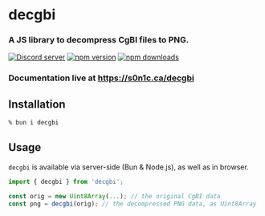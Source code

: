# decgbi

### A JS library to decompress CgBI files to PNG.

<a href="https://discord.gg/bMFPpxtMTe"><img src="https://img.shields.io/discord/977286501756968971?color=5865F2&logo=discord&logoColor=white" alt="Discord server" /></a>
<a href="https://www.npmjs.com/package/decgbi"><img src="https://img.shields.io/npm/v/decgbi?maxAge=3600" alt="npm version" /></a>
<a href="https://www.npmjs.com/package/decgbi"><img src="https://img.shields.io/npm/dt/decgbi.svg?maxAge=3600" alt="npm downloads" /></a>

### Documentation live at https://s0n1c.ca/decgbi

## Installation

```zsh
% bun i decgbi
```

## Usage

`decgbi` is available via server-side (Bun & Node.js), as well as in browser.

```ts
import { decgbi } from 'decgbi';

const orig = new Uint8Array(...); // the original CgBI data
const png = decgbi(orig); // the decompressed PNG data, as Uint8Array
```
